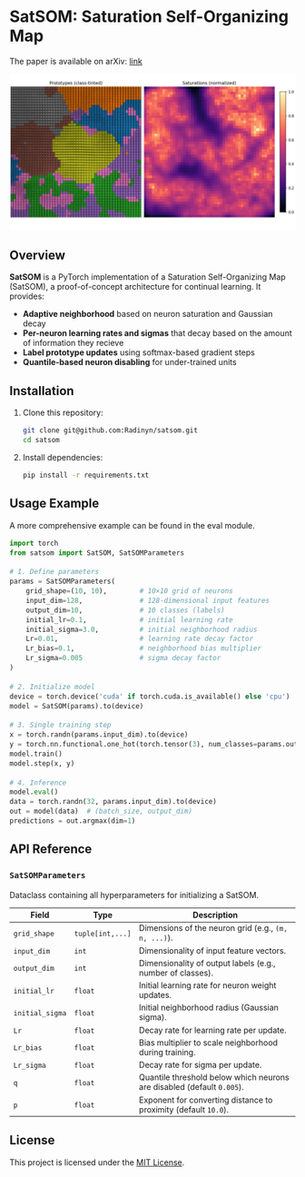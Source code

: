 # SatSOM: Saturation Self-Organizing Map

The paper is available on arXiv: [link](https://arxiv.org/abs/2506.10680)

![Example SatSOM](./data/example.png)

## Overview

**SatSOM** is a PyTorch implementation of a Saturation Self-Organizing Map (SatSOM), a proof-of-concept architecture for continual learning. It provides:

* **Adaptive neighborhood** based on neuron saturation and Gaussian decay
* **Per-neuron learning rates and sigmas** that decay based on the amount of information they recieve
* **Label prototype updates** using softmax-based gradient steps
* **Quantile-based neuron disabling** for under-trained units

## Installation

1. Clone this repository:

   ```bash
   git clone git@github.com:Radinyn/satsom.git
   cd satsom
   ```
2. Install dependencies:

   ```bash
   pip install -r requirements.txt
   ```

## Usage Example

A more comprehensive example can be found in the eval module.

```python
import torch
from satsom import SatSOM, SatSOMParameters

# 1. Define parameters
params = SatSOMParameters(
    grid_shape=(10, 10),        # 10×10 grid of neurons
    input_dim=128,              # 128-dimensional input features
    output_dim=10,              # 10 classes (labels)
    initial_lr=0.1,             # initial learning rate
    initial_sigma=3.0,          # initial neighborhood radius
    Lr=0.01,                    # learning rate decay factor
    Lr_bias=0.1,                # neighborhood bias multiplier
    Lr_sigma=0.005              # sigma decay factor
)

# 2. Initialize model
device = torch.device('cuda' if torch.cuda.is_available() else 'cpu')
model = SatSOM(params).to(device)

# 3. Single training step
x = torch.randn(params.input_dim).to(device)
y = torch.nn.functional.one_hot(torch.tensor(3), num_classes=params.output_dim).float().to(device)
model.train()
model.step(x, y)

# 4. Inference
model.eval()
data = torch.randn(32, params.input_dim).to(device)
out = model(data)  # (batch_size, output_dim)
predictions = out.argmax(dim=1)
```

## API Reference

### `SatSOMParameters`

Dataclass containing all hyperparameters for initializing a SatSOM.

| Field           | Type             | Description                                                            |
| --------------- | ---------------- | ---------------------------------------------------------------------- |
| `grid_shape`    | `tuple[int,...]` | Dimensions of the neuron grid (e.g., `(m, n, ...)`).                   |
| `input_dim`     | `int`            | Dimensionality of input feature vectors.                               |
| `output_dim`    | `int`            | Dimensionality of output labels (e.g., number of classes).             |
| `initial_lr`    | `float`          | Initial learning rate for neuron weight updates.                       |
| `initial_sigma` | `float`          | Initial neighborhood radius (Gaussian sigma).                          |
| `Lr`            | `float`          | Decay rate for learning rate per update.                               |
| `Lr_bias`       | `float`          | Bias multiplier to scale neighborhood during training.                 |
| `Lr_sigma`      | `float`          | Decay rate for sigma per update.                                       |
| `q`             | `float`          | Quantile threshold below which neurons are disabled (default `0.005`). |
| `p`             | `float`          | Exponent for converting distance to proximity (default `10.0`).        |

## License

This project is licensed under the [MIT License](LICENSE).
